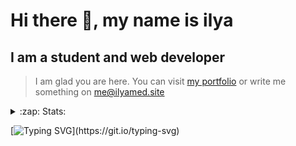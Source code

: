 # Hi there 👋, my name is ilya
## I am a student and web developer
<!-- ![I am a student and web developer](https://i.pinimg.com/originals/b9/ba/44/b9ba446cca2bb06ff1a8d49fd46581ed.jpg) -->

>I am glad you are here. You can visit [my portfolio](https://ilyamed.site/) or write me something on me@ilyamed.site 

<!-- - 🔭 I’m currently working on some pet projects
- 🤔 I’m looking for help with design...
- 🥅 2022 Goals: Find a job
- 💬 Ask me about my favourite movies 
 -->
 
<details>
  <summary>:zap: Stats:</summary>
<p><!-- https://github.com/anmol098/waka-readme-stats -->
  
![Profile Views](https://komarev.com/ghpvc/?username=Terro216&color=blueviolet)

<!--START_SECTION:waka-->
![Code Time](http://img.shields.io/badge/Code%20Time-0%20secs-blue)

**🐱 My GitHub Data** 

> 🏆 464 Contributions in the Year 2022
 > 
> 📦 128.4 kB Used in GitHub's Storage 
 > 
> 💼 Opted to Hire
 > 
> 📜 14 Public Repositories 
 > 
> 🔑 2 Private Repositories  
 > 
**I'm a Night 🦉** 

```text
🌞 Morning    30 commits     █░░░░░░░░░░░░░░░░░░░░░░░░   6.17% 
🌆 Daytime    82 commits     ████░░░░░░░░░░░░░░░░░░░░░   16.87% 
🌃 Evening    211 commits    ██████████░░░░░░░░░░░░░░░   43.42% 
🌙 Night      163 commits    ████████░░░░░░░░░░░░░░░░░   33.54%

```


📊 **This Week I Spent My Time On** 

```text
⌚︎ Time Zone: Europe/Moscow

💬 Programming Languages: 
JavaScript               12 hrs 42 mins      █████████████████████░░░░   87.39% 
SCSS                     1 hr 48 mins        ███░░░░░░░░░░░░░░░░░░░░░░   12.47% 
TypeScript               0 secs              ░░░░░░░░░░░░░░░░░░░░░░░░░   0.09% 
JSON                     0 secs              ░░░░░░░░░░░░░░░░░░░░░░░░░   0.03% 
Other                    0 secs              ░░░░░░░░░░░░░░░░░░░░░░░░░   0.01%

🔥 Editors: 
VS Code                  14 hrs 32 mins      █████████████████████████   100.0%

🐱‍💻 Projects: 
ITLab-Projects-Front     14 hrs 32 mins      █████████████████████████   100.0%

```


 Last Updated on 22/07/2022 18:50:25 UTC
<!--END_SECTION:waka-->
  
![GitHub stats](https://github-readme-stats.vercel.app/api?username=Terro216&show_icons=true&theme=darcula)  
</p>
</details>

[![Typing SVG](https://readme-typing-svg.herokuapp.com?color=%23204829&duration=7000&lines=Wake+up%2C+Neo...)](https://git.io/typing-svg)
